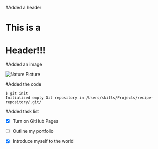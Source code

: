 #Added a header
# This is a <h1> Header!!!


#Added an image

![Nature Picture](https://cdn.pixabay.com/photo/2015/04/23/22/00/tree-736885__480.jpg)


#Added the code
```
$ git init
Initialized empty Git repository in /Users/skills/Projects/recipe-repository/.git/
```

#Added task list
- [X] Turn on GitHub Pages
- [ ] Outline my portfolio
- [X] Introduce myself to the world

